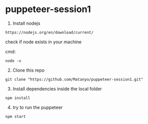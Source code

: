 # puppeteer-session1

1. Install nodejs

```
https://nodejs.org/en/download/current/
```

check if node exists in your machine

cmd:

```
node -v
```

2. Clone this repo

```
git clone "https://github.com/Matanyo/puppeteer-session1.git"
```

3. Install dependencies inside the local folder

```
npm install
```

4. try to run the puppeteer

```
npm start
```
